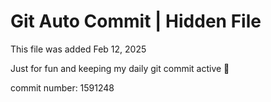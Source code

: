 # Git Auto Commit | Hidden File

This file was added Feb 12, 2025

Just for fun and keeping my daily git commit active 🤪

commit number: 1591248
